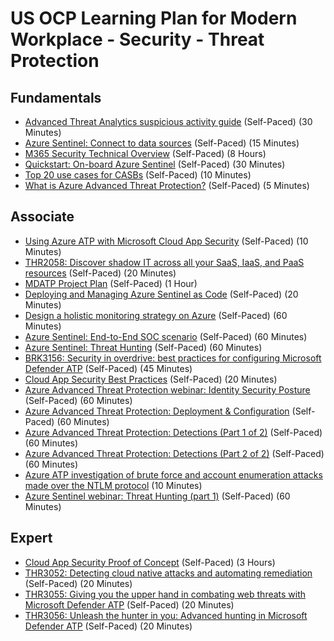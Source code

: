 # US OCP Learning Plan for Modern Workplace - Security - Threat Protection

## Fundamentals

* [Advanced Threat Analytics suspicious activity guide](https://docs.microsoft.com/en-us/advanced-threat-analytics/suspicious-activity-guide) (Self-Paced) (30 Minutes)
* [Azure Sentinel: Connect to data sources](https://docs.microsoft.com/en-us/azure/sentinel/connect-data-sources) (Self-Paced) (15 Minutes)
* [M365 Security Technical Overview](https://www.microsoft.com/microsoft-365/partners/tech-hub/security) (Self-Paced) (8 Hours)
* [Quickstart: On-board Azure Sentinel](https://docs.microsoft.com/en-us/azure/sentinel/quickstart-onboard) (Self-Paced) (30 Minutes)
* [Top 20 use cases for CASBs](https://query.prod.cms.rt.microsoft.com/cms/api/am/binary/RE3nibJ) (Self-Paced) (10 Minutes)
* [What is Azure Advanced Threat Protection?](https://docs.microsoft.com/en-us/azure-advanced-threat-protection/what-is-atp) (Self-Paced) (5 Minutes)

## Associate

* [Using Azure ATP with Microsoft Cloud App Security](https://docs.microsoft.com/en-us/azure-advanced-threat-protection/atp-mcas-integration) (Self-Paced) (10 Minutes)
* [THR2058: Discover shadow IT across all your SaaS, IaaS, and PaaS resources](https://myignite.techcommunity.microsoft.com/sessions/79741?source=sessions) (Self-Paced) (20 Minutes)
* [MDATP Project Plan](https://docs.microsoft.com/en-us/windows/security/threat-protection/microsoft-defender-atp/product-brief) (Self-Paced) (1 Hour)
* [Deploying and Managing Azure Sentinel as Code](https://techcommunity.microsoft.com/t5/azure-sentinel/deploying-and-managing-azure-sentinel-as-code/ba-p/1131928#) (Self-Paced) (20 Minutes)
* [Design a holistic monitoring strategy on Azure](https://docs.microsoft.com/en-us/learn/modules/design-monitoring-strategy-on-azure/) (Self-Paced) (60 Minutes)
* [Azure Sentinel: End-to-End SOC scenario](https://www.youtube.com/watch?v=HloK6Ay4h1M&feature=youtu.be) (Self-Paced) (60 Minutes)
* [Azure Sentinel: Threat Hunting](https://www.youtube.com/watch?v=Tiz-ftnlTg4&feature=youtu.be) (Self-Paced) (60 Minutes)
* [BRK3156: Security in overdrive: best practices for configuring Microsoft Defender ATP](https://myignite.techcommunity.microsoft.com/sessions/79803?source=sessions) (Self-Paced) (45 Minutes)
* [Cloud App Security Best Practices](https://docs.microsoft.com/en-us/cloud-app-security/best-practices) (Self-Paced) (20 Minutes)
* [Azure Advanced Threat Protection webinar: Identity Security Posture](https://www.youtube.com/watch?v=e_b7L8t-g_I&feature=youtu.be) (Self-Paced) (60 Minutes)
* [Azure Advanced Threat Protection: Deployment & Configuration](https://www.youtube.com/watch?v=k2PpzgjROLM&feature=youtu.be) (Self-Paced) (60 Minutes)
* [Azure Advanced Threat Protection: Detections (Part 1 of 2)](https://www.youtube.com/watch?v=yX4tC6l-oCo&feature=youtu.be) (Self-Paced) (60 Minutes)
* [Azure Advanced Threat Protection: Detections (Part 2 of 2)](https://www.youtube.com/watch?v=b2Cm1EFiejw&feature=youtu.be) (Self-Paced) (60 Minutes)
* [Azure ATP investigation of brute force and account enumeration attacks made over the NTLM protocol](https://techcommunity.microsoft.com/t5/security-privacy-and-compliance/azure-atp-investigation-of-brute-force-and-account-enumeration/ba-p/1121006) (10 Minutes)
* [Azure Sentinel webinar: Threat Hunting (part 1)](https://www.youtube.com/watch?v=Tiz-ftnlTg4) (Self-Paced) (60 Minutes)

## Expert

* [Cloud App Security Proof of Concept](https://gallery.technet.microsoft.com/Cloud-App-Security-Proof-2fa94be8) (Self-Paced) (3 Hours)
* [THR3052: Detecting cloud native attacks and automating remediation](https://myignite.techcommunity.microsoft.com/sessions/79732?source=sessions) (Self-Paced) (20 Minutes)
* [THR3055: Giving you the upper hand in combating web threats with Microsoft Defender ATP](https://myignite.techcommunity.microsoft.com/sessions/79814?source=sessions) (Self-Paced) (20 Minutes)
* [THR3056: Unleash the hunter in you: Advanced hunting in Microsoft Defender ATP](https://myignite.techcommunity.microsoft.com/sessions/79816?source=sessions) (Self-Paced) (20 Minutes)
